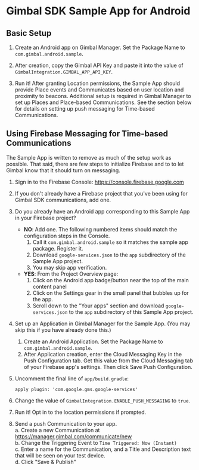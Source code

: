 # Gimbal SDK Sample App for Android

## Basic Setup

1. Create an Android app on Gimbal Manager. Set the Package Name to `com.gimbal.android.sample`.

2. After creation, copy the Gimbal API Key and paste it into the value of
   `GimbalIntegration.GIMBAL_APP_API_KEY`.
   
3. Run it! After granting Location permissions, the Sample App should provide Place events and
   Communicates based on user location and proximity to beacons. Additional setup is required in
   Gimbal Manager to set up Places and Place-based Communications. See the section below for details
   on setting up push messaging for Time-based Communications.
   
## Using Firebase Messaging for Time-based Communications

The Sample App is written to remove as much of the setup work as possible. That said, there are few
steps to initialize Firebase and to to let Gimbal know that it should turn on messaging.

1. Sign in to the Firebase Console: https://console.firebase.google.com

2. If you don't already have a Firebase project that you've been using for Gimbal SDK communications,
   add one.
   
3. Do you already have an Android app corresponding to this Sample App in your Firebase project?
   - **NO**: Add one. The following numbered items should match the configuration steps in the
     Console.
     1. Call it `com.gimbal.android.sample` so it matches the sample app package. Register it.
     2. Download `google-services.json` to the `app` subdirectory of the Sample App project.
     3. You may skip app verification.
   - **YES**: From the Project Overview page:
     1. Click on the Android app badge/button near the top of the main content panel
     2. Click on the Settings gear in the small panel that bubbles up for the app.
     3. Scroll down to the "Your apps" section and download `google-services.json` to the `app`
        subdirectory of this Sample App project.

4. Set up an Application in Gimbal Manager for the Sample App. (You may skip this if you have
   already done this.)
   1. Create an Android Application. Set the Package Name to `com.gimbal.android.sample`.
   2. After Application creation, enter the Cloud Messaging Key in the Push Configuration tab.
      Get this value from the Cloud Messaging tab of your Firebase app's settings. Then click
      Save Push Configuration.
        
5. Uncomment the final line of `app/build.gradle`:

       apply plugin: 'com.google.gms.google-services'
       
6. Change the value of `GimbalIntegration.ENABLE_PUSH_MESSAGING` to `true`.

7. Run it! Opt in to the location permissions if prompted.

8. Send a push Communication to your app.  
   a. Create a new Communication at https://manager.gimbal.com/communicate/new  
   b. Change the Triggering Event to `Time Triggered: Now (Instant)`  
   c. Enter a name for the Communication, and a Title and Description text that will be seen on your
      test device.  
   d. Click "Save & Publish"
